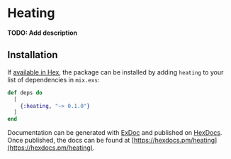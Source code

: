 # Heating

**TODO: Add description**

## Installation

If [available in Hex](https://hex.pm/docs/publish), the package can be installed
by adding `heating` to your list of dependencies in `mix.exs`:

```elixir
def deps do
  [
    {:heating, "~> 0.1.0"}
  ]
end
```

Documentation can be generated with [ExDoc](https://github.com/elixir-lang/ex_doc)
and published on [HexDocs](https://hexdocs.pm). Once published, the docs can
be found at [https://hexdocs.pm/heating](https://hexdocs.pm/heating).

